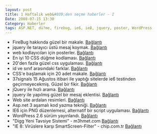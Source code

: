 ```yaml
---
layout: post
title: 1 Haftalık web&#039;den seçme haberler - I
Date: 2008-07-15 13:30
Category: Haberler
tags: ASP.NET, dü?me, firebug, ie6, ie8, jquery, poster, WordPress
---
```


-   FireBug hakkında güzel bir makale. [Bağlantı][]
-   jquery ile tarayıcı üstü mesaj koymak. [Bağlantı][1]
-   web kodlayıcıları için posterler. [Bağlantı][2]
-   En iyi 10 CSS düğme kodlaması. [Bağlantı][3]
-   20'den fazla güzel css uygulaması. [Bağlantı][4]
-   id ve sınıf arasındaki farklar. [Bağlantı][5]
-   CSS'e başlamak için 20 adet makale. [Bağlantı][6]
-   37signals 15 Ağustos itibari ile yaptığı sitelerde ie6 testinden
    geçirmeyecekmiş. Güzel bir fikir. [Bağlantı][7]
-   jQuery ile hızlı arama. [Bağlantı][8]
-   jquery ile yapılmış güzel bir mesaj eklentisi. [Bağlantı][9]
-   Web site ardalan resimleri. [Bağlantı][10]
-   Asp.net 3 aşamalı kod yazma tekniği. [Bağlantı][11]
-   IE6 için PNG düzenlemesi, alternatif bir script uygulaması.
    [Bağlantı][12]
-   WordPress 2.6 sürüm yayınlandı. [Bağlantı][13]
-   "Digg Yeni Tavsiye Sistemi" - m3hmet.com [Bağlantı][14]
-   "IE 8: Virüslere karşı SmartScreen-Filter" - chip.com.tr
    [Bağlantı][15]


  [Bağlantı]: http://www.softwareishard.com/blog/firebug-tutorial/extending-firebug-hello-world-part-i/
    "FireBug"
  [1]: http://roshanbh.com.np/2008/07/top-floating-message-box-using-jquery.html
    "jquery"
  [2]: http://sixrevisions.com/resources/cheat_sheets_web_developer/
    "posterler"
  [3]: http://www.catswhocode.com/blog/web-design/top-10-css-buttons-tutorial-list-29
    "css ile düğme"
  [4]: http://www.noupe.com/css/css-styled-lists-20-demos-tutorials-and-best-of.html
    "css uygulaması"
  [5]: http://css-tricks.com/the-difference-between-id-and-class/
    "id ve sınıf"
  [6]: http://elitebydesign.com/getting-started-with-css-20-awesome-introductory-tuts/
    "css e başla"
  [7]: http://37signals.blogs.com/products/2008/07/basecamp-phasin.html
    "ie 6 ölüm"
  [8]: http://ejohn.org/blog/jquery-livesearch/ "hızlı arama"
  [9]: http://stanlemon.net/projects/jgrowl.html#options
    "mesaj eklentisi"
  [10]: http://www.smashingmagazine.com/2008/07/09/textures-and-patterns-design-showcase/
    "ardalan resimleri"
  [11]: http://dotnetfunda.com/articles/article71.aspx "3 aşamalı kod"
  [12]: http://labs.unitinteractive.com/unitpngfix.php "pngfix"
  [13]: http://wordpress.org/development/2008/07/wordpress-26-tyner/
    "WordPress"
  [14]: http://www.m3hmet.com/2008/07/08/digg-yeni-tavsiye-sistemi/
    "Digg yeni sistemi"
  [15]: http://www.chip.com.tr/konu/IE-8-Viruslere-karsi-SmartScreen-Filter_7637.html
    "ie 8 güvenlik"
